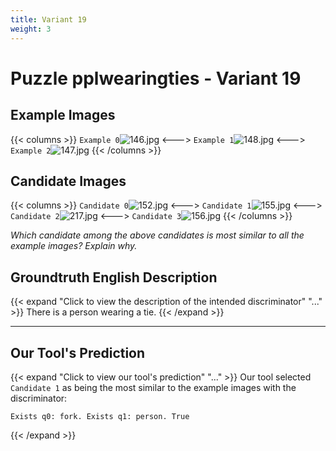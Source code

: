 ```yaml
---
title: Variant 19
weight: 3
---
```


# Puzzle pplwearingties - Variant 19

## Example Images
{{< columns >}}
`Example 0`![146.jpg](/natscene-data/images/146.jpg)
<--->
`Example 1`![148.jpg](/natscene-data/images/148.jpg)
<--->
`Example 2`![147.jpg](/natscene-data/images/147.jpg)
{{< /columns >}}

## Candidate Images
{{< columns >}}
`Candidate 0`![152.jpg](/natscene-data/images/152.jpg)
<--->
`Candidate 1`![155.jpg](/natscene-data/images/155.jpg)
<--->
`Candidate 2`![217.jpg](/natscene-data/images/217.jpg)
<--->
`Candidate 3`![156.jpg](/natscene-data/images/156.jpg)
{{< /columns >}}

*Which candidate among the above candidates is most similar to all the example images? Explain why.*

## Groundtruth English Description

{{< expand "Click to view the description of the intended discriminator" "..." >}}
There is a person wearing a tie.
{{< /expand >}}

---



## Our Tool's Prediction

{{< expand "Click to view our tool's prediction" "..." >}}
Our tool selected `Candidate 1` as being the most similar to the example images with the discriminator:
```plaintext
Exists q0: fork. Exists q1: person. True
```
{{< /expand >}}
